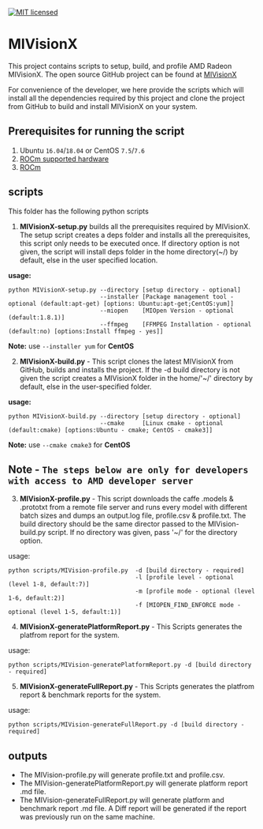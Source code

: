 [![MIT licensed](https://img.shields.io/badge/license-MIT-blue.svg)](https://opensource.org/licenses/MIT)

# MIVisionX

This project contains scripts to setup, build, and profile AMD Radeon MIVisionX. The open source GitHub project can be found at [MIVisionX](https://github.com/GPUOpen-ProfessionalCompute-Libraries/MIVisionX)

For convenience of the developer, we here provide the scripts which will install all the dependencies required by this project and clone the project from GitHub to build and install MIVisionX on your system.

## Prerequisites for running the script
1. Ubuntu `16.04`/`18.04` or CentOS `7.5`/`7.6`
2. [ROCm supported hardware](https://rocm.github.io/hardware.html)
3. [ROCm](https://github.com/RadeonOpenCompute/ROCm#installing-from-amd-rocm-repositories)

## scripts 
This folder has the following python scripts

1. **MIVisionX-setup.py** builds all the prerequisites required by MIVisionX. The setup script creates a deps folder and installs all the prerequisites, this script only needs to be executed once. If directory option is not given, the script will install deps folder in the home directory(~/) by default, else in the user specified location.

**usage:**
````
python MIVisionX-setup.py --directory [setup directory - optional]
                          --installer [Package management tool - optional (default:apt-get) [options: Ubuntu:apt-get;CentOS:yum]]
                          --miopen    [MIOpen Version - optional (default:1.8.1)]
                          --ffmpeg    [FFMPEG Installation - optional (default:no) [options:Install ffmpeg - yes]]
````
**Note:** use `--installer yum` for **CentOS**

2. **MIVisionX-build.py** - This script clones the latest MIVisionX from GitHub, builds and installs the project. If the -d build directory is not given the script creates a MIVisionX folder in the home/'~/' directory by default, else in the user-specified folder.

**usage:**
````
python MIVisionX-build.py --directory [setup directory - optional]
                          --cmake     [Linux cmake - optional (default:cmake) [options:Ubuntu - cmake; CentOS - cmake3]]  
````
**Note:** use `--cmake cmake3` for **CentOS**

## **Note** - `The steps below are only for developers with access to AMD developer server`

3. **MIVisionX-profile.py** - This script downloads the caffe .models & .prototxt from a remote file server and runs every model with different batch sizes and dumps an output.log file, profile.csv & profile.txt. The build directory should be the same director passed to the MIVision-build.py script. If no directory was given, pass '~/' for the directory option. 

usage:

````
python scripts/MIVision-profile.py  -d [build directory - required]
                                    -l [profile level - optional (level 1-8, default:7)]
                                    -m [profile mode - optional (level 1-6, default:2)]
                                    -f [MIOPEN_FIND_ENFORCE mode - optional (level 1-5, default:1)]
```` 

4. **MIVisionX-generatePlatformReport.py** - This Scripts generates the platfrom report for the system.

usage:

````
python scripts/MIVision-generatePlatformReport.py -d [build directory - required]
```` 

5. **MIVisionX-generateFullReport.py** - This Scripts generates the platfrom report & benchmark reports for the system.

usage:

````
python scripts/MIVision-generateFullReport.py -d [build directory - required]
```` 

## outputs
* The MIVision-profile.py will generate profile.txt and profile.csv.
* The MIVision-generatePlatformReport.py will generate platform report .md file.
* The MIVision-generateFullReport.py will generate platform and benchmark report .md file. A Diff report will be generated if the report was previously run on the same machine.
